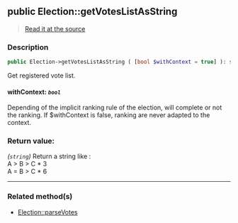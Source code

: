 ## public Election::getVotesListAsString

> [Read it at the source](https://github.com/julien-boudry/Condorcet/blob/master/src/ElectionProcess/VotesProcess.php#L102)

### Description    

```php
public Election->getVotesListAsString ( [bool $withContext = true] ): string
```

Get registered vote list.
    

#### **withContext:** *`bool`*   
Depending of the implicit ranking rule of the election, will complete or not the ranking. If $withContext is false, ranking are never adapted to the context.    


### Return value:   

*(`string`)* Return a string like :<br>
A > B > C * 3<br>
A = B > C * 6


---------------------------------------

### Related method(s)      

* [Election::parseVotes](/Docs/ApiReferences/Election%20Class/public%20Election--parseVotes.md)    
